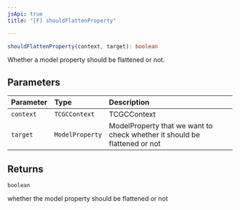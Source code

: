 ```yaml
---
jsApi: true
title: "[F] shouldFlattenProperty"

---
```

```ts
shouldFlattenProperty(context, target): boolean
```

Whether a model property should be flattened or not.

## Parameters

| Parameter | Type | Description |
| :------ | :------ | :------ |
| `context` | `TCGCContext` | TCGCContext |
| `target` | `ModelProperty` | ModelProperty that we want to check whether it should be flattened or not |

## Returns

`boolean`

whether the model property should be flattened or not
